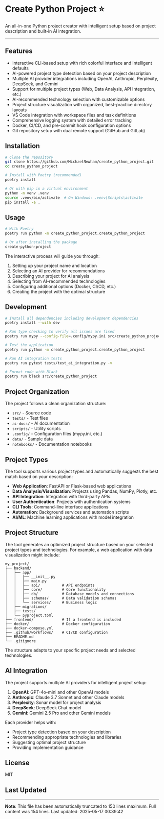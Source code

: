 # Create Python Project ⭐

An all-in-one Python project creator with intelligent setup based on project description and built-in AI integration.

***

## Features

- Interactive CLI-based setup with rich colorful interface and intelligent defaults
- AI-powered project type detection based on your project description
- Multiple AI provider integrations including OpenAI, Anthropic, Perplexity, DeepSeek, and Gemini
- Support for multiple project types (Web, Data Analysis, API Integration, etc.)
- AI-recommended technology selection with customizable options
- Project structure visualization with organized, best-practice directory layouts
- VS Code integration with workspace files and task definitions
- Comprehensive logging system with detailed error tracking
- Docker, CI/CD, and pre-commit hook configuration options
- Git repository setup with dual remote support (GitHub and GitLab)

## Installation

```bash
# Clone the repository
git clone https://github.com/MichaelNewham/create_python_project.git
cd create_python_project

# Install with Poetry (recommended)
poetry install

# Or with pip in a virtual environment
python -m venv .venv
source .venv/bin/activate  # On Windows: .venv\Scripts\activate
pip install -e .
```

## Usage

```bash
# With Poetry
poetry run python -m create_python_project.create_python_project

# Or after installing the package
create-python-project
```

The interactive process will guide you through:
1. Setting up your project name and location
2. Selecting an AI provider for recommendations
3. Describing your project for AI analysis
4. Selecting from AI-recommended technologies
5. Configuring additional options (Docker, CI/CD, etc.)
6. Creating the project with the optimal structure

## Development

```bash
# Install all dependencies including development dependencies
poetry install --with dev

# Run type checking to verify all issues are fixed
poetry run mypy --config-file=.config/mypy.ini src/create_python_project

# Test the application
poetry run python -m create_python_project.create_python_project

# Run AI integration tests
poetry run pytest tests/test_ai_integration.py -v

# Format code with Black
poetry run black src/create_python_project
```

## Project Organization

The project follows a clean organization structure:

- `src/` - Source code
- `tests/` - Test files
- `ai-docs/` - AI documentation
- `scripts/` - Utility scripts
- `.config/` - Configuration files (mypy.ini, etc.)
- `data/` - Sample data
- `notebooks/` - Documentation notebooks

## Project Types

The tool supports various project types and automatically suggests the best match based on your description:

- **Web Application**: FastAPI or Flask-based web applications
- **Data Analysis/Visualization**: Projects using Pandas, NumPy, Plotly, etc.
- **API Integration**: Integration with third-party APIs
- **User Authentication**: Projects with authentication systems
- **CLI Tools**: Command-line interface applications
- **Automation**: Background services and automation scripts
- **AI/ML**: Machine learning applications with model integration

## Project Structure

The tool generates an optimized project structure based on your selected project types and technologies. For example, a web application with data visualization might include:

```
my_project/
├── backend/
│   ├── app/
│   │   ├── __init__.py
│   │   ├── main.py
│   │   ├── api/          # API endpoints
│   │   ├── core/         # Core functionality
│   │   ├── db/           # Database models and connections
│   │   ├── schemas/      # Data validation schemas
│   │   └── services/     # Business logic
│   ├── migrations/
│   ├── tests/
│   └── pyproject.toml
├── frontend/             # If a frontend is included
├── docker/               # Docker configuration
├── docker-compose.yml
├── .github/workflows/    # CI/CD configuration
├── README.md
└── .gitignore
```

The structure adapts to your specific project needs and selected technologies.

## AI Integration

The project supports multiple AI providers for intelligent project setup:

1. **OpenAI**: GPT-4o-mini and other OpenAI models
2. **Anthropic**: Claude 3.7 Sonnet and other Claude models
3. **Perplexity**: Sonar model for project analysis
4. **DeepSeek**: DeepSeek Chat model
5. **Gemini**: Gemini 2.5 Pro and other Gemini models

Each provider helps with:
- Project type detection based on your description
- Recommending appropriate technologies and libraries
- Suggesting optimal project structure
- Providing implementation guidance

## License

MIT

## Last Updated

---

**Note:** This file has been automatically truncated to 150 lines maximum.
Full content was 154 lines. Last updated: 2025-05-17 00:39:42
